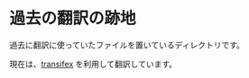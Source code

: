 # 過去の翻訳の跡地

過去に翻訳に使っていたファイルを置いているディレクトリです。

現在は、[transifex](https://www.transifex.com/) を利用して翻訳しています。
